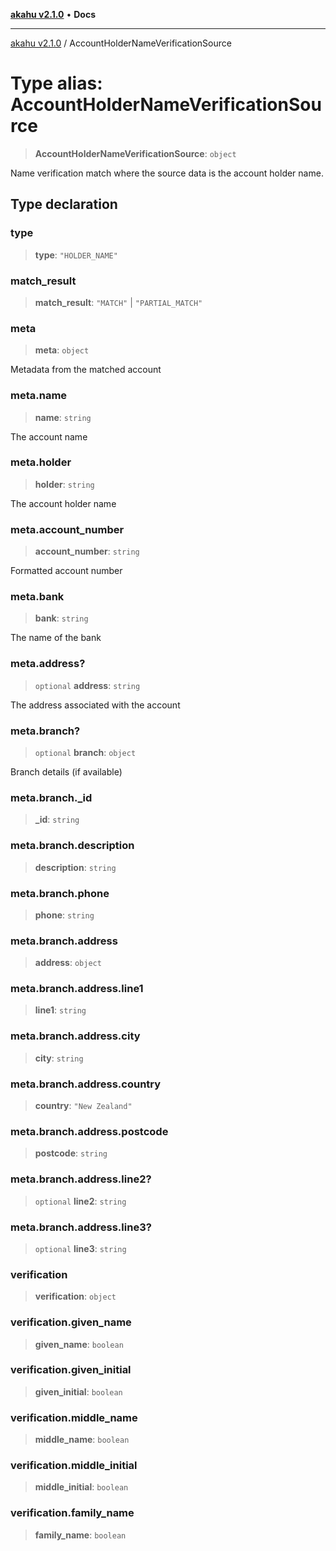 [**akahu v2.1.0**](../README.md) • **Docs**

***

[akahu v2.1.0](../README.md) / AccountHolderNameVerificationSource

# Type alias: AccountHolderNameVerificationSource

> **AccountHolderNameVerificationSource**: `object`

Name verification match where the source data is the account holder name.

## Type declaration

### type

> **type**: `"HOLDER_NAME"`

### match\_result

> **match\_result**: `"MATCH"` \| `"PARTIAL_MATCH"`

### meta

> **meta**: `object`

Metadata from the matched account

### meta.name

> **name**: `string`

The account name

### meta.holder

> **holder**: `string`

The account holder name

### meta.account\_number

> **account\_number**: `string`

Formatted account number

### meta.bank

> **bank**: `string`

The name of the bank

### meta.address?

> `optional` **address**: `string`

The address associated with the account

### meta.branch?

> `optional` **branch**: `object`

Branch details (if available)

### meta.branch.\_id

> **\_id**: `string`

### meta.branch.description

> **description**: `string`

### meta.branch.phone

> **phone**: `string`

### meta.branch.address

> **address**: `object`

### meta.branch.address.line1

> **line1**: `string`

### meta.branch.address.city

> **city**: `string`

### meta.branch.address.country

> **country**: `"New Zealand"`

### meta.branch.address.postcode

> **postcode**: `string`

### meta.branch.address.line2?

> `optional` **line2**: `string`

### meta.branch.address.line3?

> `optional` **line3**: `string`

### verification

> **verification**: `object`

### verification.given\_name

> **given\_name**: `boolean`

### verification.given\_initial

> **given\_initial**: `boolean`

### verification.middle\_name

> **middle\_name**: `boolean`

### verification.middle\_initial

> **middle\_initial**: `boolean`

### verification.family\_name

> **family\_name**: `boolean`
